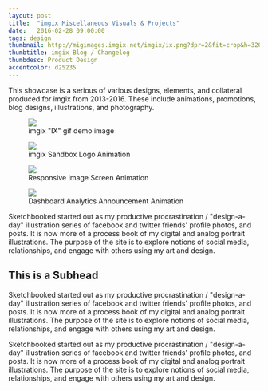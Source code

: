 ```yaml
---
layout: post
title:  "imgix Miscellaneous Visuals & Projects"
date:   2016-02-28 09:00:00
tags: design
thumbnail: http://migimages.imgix.net/imgix/ix.png?dpr=2&fit=crop&h=320&w=320&fm=png8&pad=8&bg=fff&pad=8&bg=fff
thumbtitle: imgix Blog / Changelog 
thumbdesc: Product Design
accentcolor: d25235
---
```


<section>
<p>This showcase is a serious of various designs, elements, and collateral produced for imgix from 2013-2016. These include animations, promotions, blog designs, illustrations, and photography. </p>
<figure>
<img src="http://migimages.imgix.net/gif/ixani.gif">
<figcaption>
	imgix "IX" gif demo image
</figcaption>
</figure>
<figure>
<img src="http://migimages.imgix.net/gif/sandbox.gif">
<figcaption>
	imgix Sandbox Logo Animation
</figcaption>
</figure>
<figure>
<img src="http://migimages.imgix.net/gif/screens.gif">
<figcaption>
	Responsive Image Screen Animation
</figcaption>
</figure>
<figure>
<img src="http://migimages.imgix.net/gif/dashboard.gif">
<figcaption>
	Dashboard Analytics Announcement Animation
</figcaption>
</figure>
<p>Sketchbooked started out as my productive procrastination / "design-a-day" illustration series of facebook and twitter friends' profile photos, and posts. It is now more of a process book of my digital and analog portrait illustrations. The purpose of the site is to explore notions of social media, relationships, and engage with others using my art and design.</p>

<h2>This is a Subhead</h2>
<p>Sketchbooked started out as my productive procrastination / "design-a-day" illustration series of facebook and twitter friends' profile photos, and posts. It is now more of a process book of my digital and analog portrait illustrations. The purpose of the site is to explore notions of social media, relationships, and engage with others using my art and design.</p>

<p>Sketchbooked started out as my productive procrastination / "design-a-day" illustration series of facebook and twitter friends' profile photos, and posts. It is now more of a process book of my digital and analog portrait illustrations. The purpose of the site is to explore notions of social media, relationships, and engage with others using my art and design.</p>
</section>

<section class="thumblist">
	
</section>
